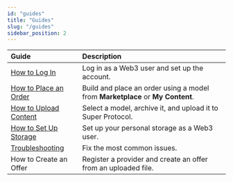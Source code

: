 ```yaml
---
id: "guides"
title: "Guides"
slug: "/guides"
sidebar_position: 2
---
```


| **Guide** | **Description** |
| :- | :- |
| [How to Log In](/marketplace/guides/log-in) | Log in as a Web3 user and set up the account. |
| [How to Place an Order](/marketplace/guides/place-order) | Build and place an order using a model from **Marketplace** or **My Content**. |
| [How to Upload Content](/marketplace/guides/upload) | Select a model, archive it, and upload it to Super Protocol. |
| [How to Set Up Storage](/marketplace/guides/storage) | Set up your personal storage as a Web3 user. |
| [Troubleshooting](/marketplace/guides/troubleshooting) | Fix the most common issues. |
| How to Create an Offer | Register a provider and create an offer from an uploaded file. |